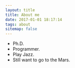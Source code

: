 ```yaml
---
layout: title
title: About me
date: 2017-01-01 18:17:14
tags: about
sitemap: false
---
```

+ Ph.D. 
+ Programmer.
+ Play Jazz.
+ Still want to go to the Mars. 